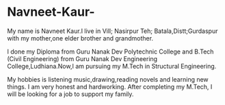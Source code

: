 # Navneet-Kaur-
 My name is Navneet Kaur.I live in Vill; Nasirpur 
 Teh; Batala,Distt;Gurdaspur with my mother,one 
 elder brother and grandmother.
 
 I done my Diploma from Guru Nanak Dev Polytechnic 
 College and B.Tech (Civil Engineering) from Guru 
 Nanak Dev Engineering College,Ludhiana.Now,I am 
 pursuing my M.Tech in Structural Engineering.
 
 My hobbies is listening music,drawing,reading 
 novels and learning new things. I am very honest 
 and hardworking. After completing my M.Tech, I 
 will be looking for a job to support my family.
